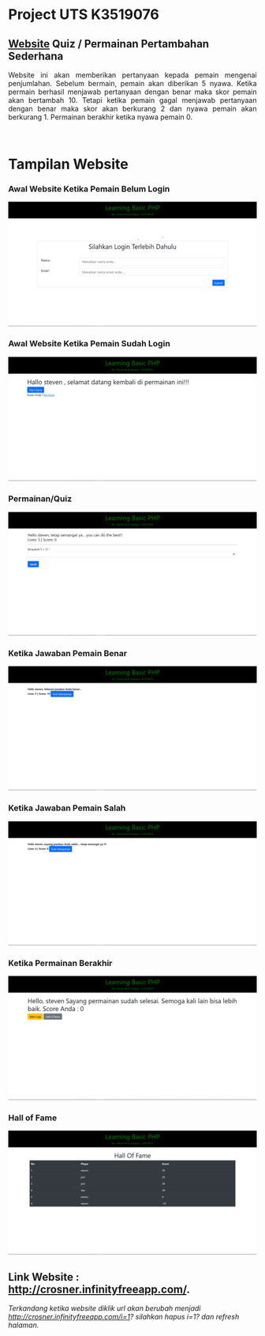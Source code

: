 # **Project UTS K3519076**
## [Website](http://crosner.infinityfreeapp.com/) Quiz / Permainan Pertambahan Sederhana
<p style='text-align: justify;font-size:14px;'> 
Website ini akan memberikan pertanyaan kepada pemain mengenai penjumlahan. Sebelum bermain, pemain akan diberikan 5 nyawa. Ketika permain berhasil menjawab pertanyaan dengan benar maka skor pemain akan bertambah 10. Tetapi ketika pemain gagal menjawab pertanyaan dengan benar maka skor akan berkurang 2 dan nyawa pemain akan berkurang 1. Permainan berakhir ketika nyawa pemain 0.
</p>
<br>


# **Tampilan Website**
### Awal Website Ketika Pemain Belum Login
![](img/1.png)
### Awal Website Ketika Pemain Sudah Login
![](img/2.png)
### Permainan/Quiz
![](img/3.png)
### Ketika Jawaban Pemain Benar
![](img/4.png)
### Ketika Jawaban Pemain Salah
![](img/5.png)
### Ketika Permainan Berakhir
![](img/6.png)
### Hall of Fame
![](img/7.png)
<br>

## Link Website : http://crosner.infinityfreeapp.com/.

*Terkandang ketika website diklik url akan berubah menjadi http://crosner.infinityfreeapp.com/i=1? silahkan hapus i=1? dan refresh halaman.*